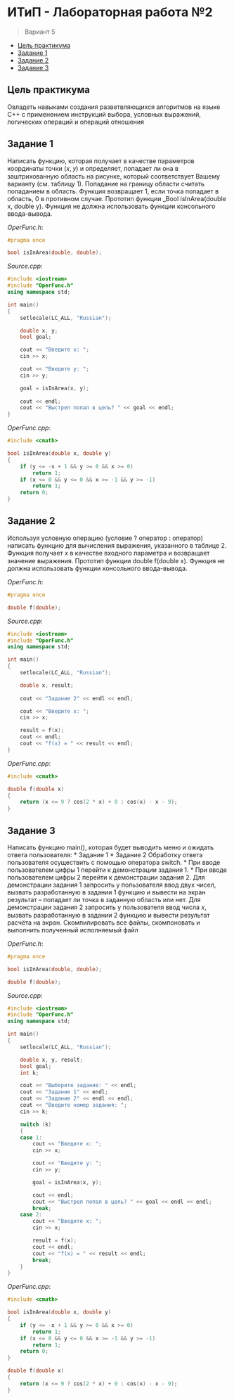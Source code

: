 # ИТиП - Лабораторная работа №2

> Вариант 5

* [Цель практикума](#Цель-практикума)
* [Задание 1](#Задание-1)
* [Задание 2](#Задание-2)
* [Задание 3](#Задание-3)

## Цель практикума

Овладеть навыками создания разветвляющихся алгоритмов на языке C++ с применением инструкций выбора,
условных выражений, логических операций и операций отношения

## Задание 1

Написать функцию, которая получает в качестве параметров координаты точки (𝑥, 𝑦) и определяет, попадает ли она в заштрихованную
область на рисунке, который соответствует Вашему варианту (см. таблицу 1). Попадание на границу области считать попаданием в область.
Функция возвращает 1, если точка попадает в область, 0 в противном случае. Прототип функции _Bool isInArea(double x, double y).
Функция не должна использовать функции консольного ввода-вывода.

*OperFunc.h*:
```c++
#pragma once

bool isInArea(double, double);
```

*Source.cpp*:
```c++
#include <iostream>
#include "OperFunc.h"
using namespace std;

int main()
{
	setlocale(LC_ALL, "Russian");

	double x, y;
	bool goal;

	cout << "Введите х: ";
	cin >> x;

	cout << "Введите y: ";
	cin >> y;

	goal = isInArea(x, y);
	
	cout << endl;
	cout << "Выстрел попал в цель? " << goal << endl;
}
```

*OperFunc.cpp*:
```c++
#include <cmath>

bool isInArea(double x, double y)
{
	if (y <= -x + 1 && y >= 0 && x >= 0)
		return 1;
	if (x <= 0 && y <= 0 && x >= -1 && y >= -1)
		return 1;
	return 0;
}
```

## Задание 2

Используя условную операцию (условие ? оператор : оператор) написать функцию для вычисления выражения, указанного в таблице 2.
Функция получает 𝑥 в качестве входного параметра и возвращает значение выражения.
Прототип функции double f(double x).
Функция не должна использовать функции консольного ввода-вывода.

*OperFunc.h*:
```c++
#pragma once

double f(double);
```

*Source.cpp*:
```c++
#include <iostream>
#include "OperFunc.h"
using namespace std;

int main()
{
	setlocale(LC_ALL, "Russian");

	double x, result;
	
	cout << "Задание 2" << endl << endl;

	cout << "Введите x: ";
	cin >> x;

	result = f(x);
	cout << endl;
	cout << "f(x) = " << result << endl;
}
```

*OperFunc.cpp*:
```c++
#include <cmath>

double f(double x)
{
	return (x <= 9 ? cos(2 * x) + 9 : cos(x) - x - 9);
}
```

## Задание 3

Написать функцию main(), которая будет выводить меню и ожидать ответа пользователя:
	* Задание 1
	* Задание 2
Обработку ответа пользователя осуществить с помощью оператора switch.
	* При вводе пользователем цифры 1 перейти к демонстрации задания 1. 
	* При вводе пользователем цифры 2 перейти к демонстрации задания 2.
Для демонстрации задания 1 запросить у пользователя ввод двух чисел, вызвать разработанную в задании 1 функцию и вывести на экран результат – попадает ли точка в заданную область или нет.
Для демонстрации задания 2 запросить у пользователя ввод числа 𝑥, вызвать разработанную в задании 2 функцию и вывести результат расчёта на экран.
Скомпилировать все файлы, скомпоновать и выполнить полученный исполняемый файл

*OperFunc.h*:
```c++
#pragma once

bool isInArea(double, double);

double f(double);
```

*Source.cpp*:
```c++
#include <iostream>
#include "OperFunc.h"
using namespace std;

int main()
{
	setlocale(LC_ALL, "Russian");

	double x, y, result;
	bool goal;
	int k;

	cout << "Выберите задание: " << endl;
	cout << "Задание 1" << endl;
	cout << "Задание 2" << endl << endl;
	cout << "Введите номер задания: ";
	cin >> k;

	switch (k)
	{
	case 1:
		cout << "Введите х: ";
		cin >> x;

		cout << "Введите y: ";
		cin >> y;

		goal = isInArea(x, y);

		cout << endl;
		cout << "Выстрел попал в цель? " << goal << endl << endl;
		break;
	case 2:
		cout << "Введите x: ";
		cin >> x;

		result = f(x);
		cout << endl;
		cout << "f(x) = " << result << endl;
		break;
	}
}
```

*OperFunc.cpp*:
```c++
#include <cmath>

bool isInArea(double x, double y)
{
	if (y <= -x + 1 && y >= 0 && x >= 0)
		return 1;
	if (x <= 0 && y <= 0 && x >= -1 && y >= -1)
		return 1;
	return 0;
}

double f(double x)
{
	return (x <= 9 ? cos(2 * x) + 9 : cos(x) - x - 9);
}
```
